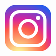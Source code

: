 <html><head><style type="text/css" id="dcoder_stylesheet">/* Css reset */  
 * {  
   margin: 0;  
   padding: 0;  
   box-sizing: border-box;  
 }  
 /* centering the insta logo */  
 body {  
   display: flex;  
   justify-content: center;  
   align-items: center;  
   width: 100vw;  
   height: 100vh;  
   overflow: hidden;  
 }
/* main box of insta */  
 .insta {  
   width: 150px;  
   height: 150px;  
   background: radial-gradient(circle at 30% 107%, #fdf497 0%, #fdf497 5%, #fd5949 45%, #d6249f 60%, #285aeb 90%);  
   border-radius: 35px;  
   display: grid;  
   place-items: center;  
 }  
 /* innerbox in insta box */  
 .innerbox {  
   width: 120px;  
   height: 120px;  
   border: 10px solid #fff;  
   border-radius: 32px;  
   display: grid;  
   place-items: center;  
   position: relative;  
 } 
 /* center circle of insta */  
 .innerbox::before {  
   content: '';  
   width: 45px;  
   height: 45px;  
   border: 10px solid #fff;  
   border-radius: 50%;  
   background: transparent;  
   position: absolute;  
 }  
 /* top right circle of insta */  
 .innerbox::after {  
   content: '';  
   width: 10px;  
   height: 10px;  
   border: 2px solid #fff;  
   border-radius: 50%;  
   background: #fff;  
   position: absolute;  
   top: 8px;  
   right: 10px;  
 } 

</style></head><body><div class="insta">  
     <div class="innerbox">  
     </div>  
   </div>  </body></html>
